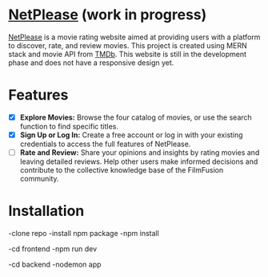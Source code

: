 # [NetPlease](https://netplease.onrender.com/) (work in progress)

[NetPlease](https://netplease.onrender.com/) is a movie rating website aimed at providing users with a platform to discover, rate, and review movies. This project is created using MERN stack and movie API from [TMDb](https://www.themoviedb.org/). This website is still in the development phase and does not have a responsive design yet.

# Features

- [X] **Explore Movies:** Browse the four catalog of movies, or use the search function to find specific titles.
- [X] **Sign Up or Log In:** Create a free account or log in with your existing credentials to access the full features of NetPlease.
- [ ] **Rate and Review:** Share your opinions and insights by rating movies and leaving detailed reviews. Help other users make informed decisions and contribute to the collective knowledge base of the FilmFusion community.

# Installation

-clone repo
-install npm package
  -npm install

-cd frontend
-npm run dev

-cd backend
-nodemon app
